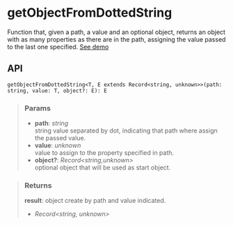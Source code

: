 # getObjectFromDottedString
Function that, given a path, a value and an optional object, returns an object with as many properties as there are in the path, assigning the value passed to the last one specified. [See demo](https://ndriadev.github.io/react-tools/#/utils/getObjectFromDottedString)

## API

```tsx
getObjectFromDottedString<T, E extends Record<string, unknown>>(path: string, value: T, object?: E): E
```

> ### Params
>
> - __path__: _string_  
string value separated by dot, indicating that path where assign the passed value.
> - __value__: _unknown_  
value to assign to the property specified in path.
> - __object?__: _Record<string,unknown>_  
optional object that will be used as start object.
>


> ### Returns
>
> __result__: object create by path and value indicated.
> - _Record<string, unknown>_  
>